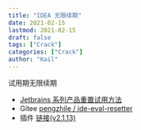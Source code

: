 ```yaml
---
title: "IDEA 无限续期"
date: 2021-02-15
lastmod: 2021-02-15
draft: false
tags: ["Crack"]
categories: ["Crack"]
author: "Kail"
---
```




试用期无限续期



<!-- more -->



- [Jetbrains 系列产品重置试用方法](https://zhile.io/2020/11/18/jetbrains-eval-reset.html)
- Gitee [pengzhile / ide-eval-resetter](https://gitee.com/pengzhile/ide-eval-resetter)
- 插件 [链接(v2.1.13)](https://plugins.zhile.io/files/ide-eval-resetter-2.1.13.zip)